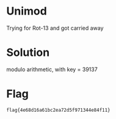 # Unimod
Trying for Rot-13 and got carried away

# Solution
modulo arithmetic, with key = 39137

# Flag
```
flag{4e68d16a61bc2ea72d5f971344e84f11}
```